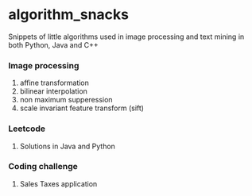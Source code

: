 # algorithm_snacks
Snippets of little algorithms used in image processing and text mining in both Python, Java and C++


### Image processing
1. affine transformation
2. bilinear interpolation
3. non maximum supperession
4. scale invariant feature transform (sift)


### Leetcode
1. Solutions in Java and Python


### Coding challenge
1. Sales Taxes application

